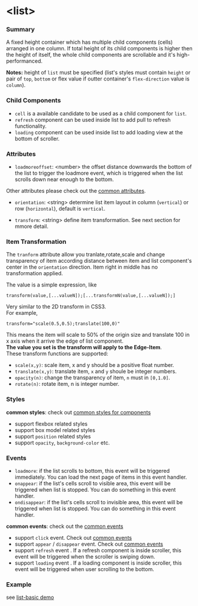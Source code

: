 # &lt;list&gt;

### Summary

A fixed height container which has multiple child components (cells) arranged in one column. If total height of its child components is higher then the height of itself, the whole child components are scrollable and it's high-performanced.

**Notes:** height of `list` must be specified (list's styles must contain `height` or pair of `top`, `bottom` or flex value if outter container's `flex-direction` value is `column`).

### Child Components

* `cell` is a available candidate to be used as a child component for `list`.
* `refresh` component can be used inside list to add pull to refresh functionality.
* `loading` component can be used inside list to add loading view at the bottom of scroller.

### Attributes

- `loadmoreoffset`: &lt;number&gt; the offset distance downwards the bottom of the list to trigger the loadmore event, which is triggered when the list scrolls down near enough to the bottom.

Other attributes please check out the [common attributes](../references/common-attrs.md).

-  `orientation`: &lt;string&gt; determine list item layout in column (`vertical`) or row (`horizontal`), default is `vertical`.


- `transform`: &lt;string&gt; define item transformation. See next section for mmore detail.

### Item Transformation
The `tranform` attribute allow you tranlate,rotate,scale and change transparency of item according distance between item and list component's center in the `orientation` direction. Item right in middle has no transformation applied.   

The value is a simple expression, like    
```
transform(value,[...valueN]);[...transformN(value,[...valueN]);]
```   
Very similar to the 2D transform in CSS3.   
For example,    
```
transform="scale(0.5,0.5);translate(100,0)" 
```    
This means the item will scale to 50% of the origin size and translate 100 in x axis when it arrive the edge of list component.   
**The value you set is the transform will apply to the Edge-Item**.   
These transform functions are supported:  
- `scale(x,y)`: scale item, x and y should be a positive float number. 
- `translate(x,y)`: translate item, `x` and `y` shoule be integer numbers. 
- `opacity(n)`: change the transparency of item, `n` must in `[0,1.0]`.
- `rotate(n)`: rotate item, n is integer number.

### Styles
**common styles**: check out [common styles for components](../references/common-style.md)

- support flexbox related styles
- support box model related styles
- support ``position`` related styles
- support ``opacity``, ``background-color`` etc.

### Events

- `loadmore`: if the list scrolls to bottom, this event will be triggered immediately. You can load the next page of items in this event handler.
- `onappear`: if the list's cells scroll to visible area, this event will be triggered when list is stopped. You can do something in this event handler.
- `ondisappear`: if the list's cells scroll to invisible area, this event will be triggered when list is stopped. You can do something in this event handler.


**common events**: check out the [common events](../references/common-event.md)

- support `click` event. Check out [common events](../references/common-event.md)
- support `appear` / `disappear` event. Check out [common events](../references/common-event.md)
- support `refresh` event .  If a refresh component is inside scroller, this event will be triggered when the scroller is swiping down.
- support `loading` event .  If a loading component is inside scroller, this event will be triggered when user scrolling to the bottom.

### Example

see [list-basic demo](https://github.com/alibaba/weex/blob/example/examples/component/list/list-basic.we)
